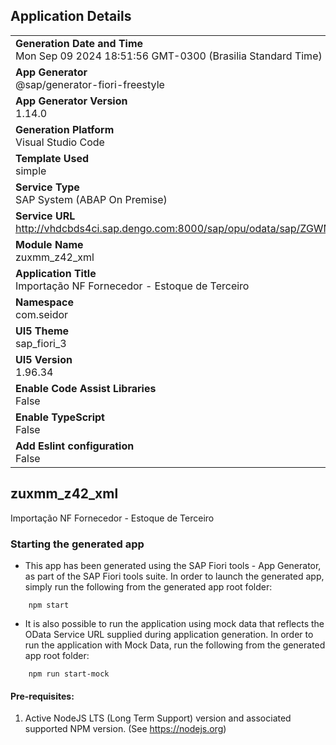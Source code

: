 ## Application Details
|               |
| ------------- |
|**Generation Date and Time**<br>Mon Sep 09 2024 18:51:56 GMT-0300 (Brasilia Standard Time)|
|**App Generator**<br>@sap/generator-fiori-freestyle|
|**App Generator Version**<br>1.14.0|
|**Generation Platform**<br>Visual Studio Code|
|**Template Used**<br>simple|
|**Service Type**<br>SAP System (ABAP On Premise)|
|**Service URL**<br>http://vhdcbds4ci.sap.dengo.com:8000/sap/opu/odata/sap/ZGWMM_Z42_XML_SRV
|**Module Name**<br>zuxmm_z42_xml|
|**Application Title**<br>Importação NF Fornecedor - Estoque de Terceiro|
|**Namespace**<br>com.seidor|
|**UI5 Theme**<br>sap_fiori_3|
|**UI5 Version**<br>1.96.34|
|**Enable Code Assist Libraries**<br>False|
|**Enable TypeScript**<br>False|
|**Add Eslint configuration**<br>False|

## zuxmm_z42_xml

Importação NF Fornecedor - Estoque de Terceiro

### Starting the generated app

-   This app has been generated using the SAP Fiori tools - App Generator, as part of the SAP Fiori tools suite.  In order to launch the generated app, simply run the following from the generated app root folder:

```
    npm start
```

- It is also possible to run the application using mock data that reflects the OData Service URL supplied during application generation.  In order to run the application with Mock Data, run the following from the generated app root folder:

```
    npm run start-mock
```

#### Pre-requisites:

1. Active NodeJS LTS (Long Term Support) version and associated supported NPM version.  (See https://nodejs.org)


